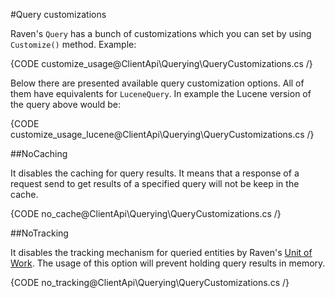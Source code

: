 ﻿#Query customizations

Raven's `Query` has a bunch of customizations which you can set by using `Customize()` method. Example:

{CODE customize_usage@ClientApi\Querying\QueryCustomizations.cs /}

Below there are presented available query customization options. All of them have equivalents for `LuceneQuery`. In example the Lucene version of the query above would be:

{CODE customize_usage_lucene@ClientApi\Querying\QueryCustomizations.cs /}

##NoCaching

It disables the caching for query results. It means that a response of a request send to get results of a specified query will not be keep in the cache.

{CODE no_cache@ClientApi\Querying\QueryCustomizations.cs /}

##NoTracking

It disables the tracking mechanism for queried entities by Raven's [Unit of Work](../basic-operations/understanding-session-object#unit-of-work). The usage of this option will prevent holding query results in memory.

{CODE no_tracking@ClientApi\Querying\QueryCustomizations.cs /}
